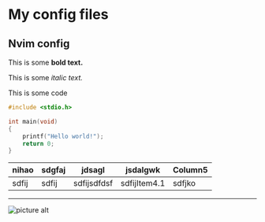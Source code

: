 # My config files

## Nvim config

This is some **bold text.** 

This is some *italic text.* 

This is some code
```c
#include <stdio.h>

int main(void)
{
    printf("Hello world!");
    return 0;
}

```
| nihao    | sdgfaj    | jdsagl    |  jsdalgwk    | Column5    |
|---------------- | --------------- | --------------- | --------------- | --------------- |
| sdfij    | sdfij    | sdfijsdfdsf    | sdfijItem4.1    | sdfjko   |


----

![picture alt](http://via.placeholder.com/200x150 "Title is optional")
